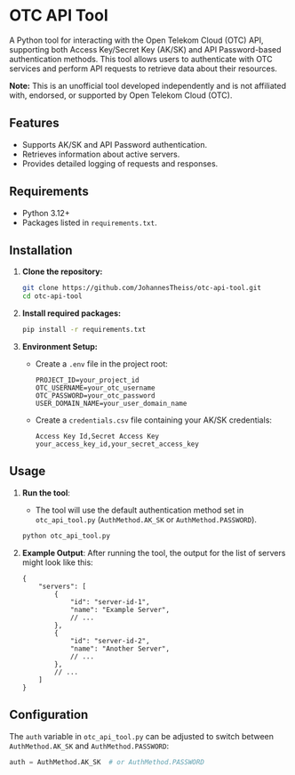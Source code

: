 # OTC API Tool

A Python tool for interacting with the Open Telekom Cloud (OTC) API, supporting both Access Key/Secret Key (AK/SK) and API Password-based authentication methods. 
This tool allows users to authenticate with OTC services and perform API requests to retrieve data about their resources.

**Note:** This is an unofficial tool developed independently and is not affiliated with, endorsed, or supported by Open Telekom Cloud (OTC).

## Features
- Supports AK/SK and API Password authentication.
- Retrieves information about active servers.
- Provides detailed logging of requests and responses.

## Requirements
- Python 3.12+
- Packages listed in `requirements.txt`.

## Installation

1. **Clone the repository:**
   ```bash
   git clone https://github.com/JohannesTheiss/otc-api-tool.git
   cd otc-api-tool
   ```

2. **Install required packages:**
   ```bash
   pip install -r requirements.txt
   ```

3. **Environment Setup:**
   - Create a `.env` file in the project root:
     ```
     PROJECT_ID=your_project_id
     OTC_USERNAME=your_otc_username
     OTC_PASSWORD=your_otc_password
     USER_DOMAIN_NAME=your_user_domain_name
     ```
   - Create a `credentials.csv` file containing your AK/SK credentials:
     ```csv
     Access Key Id,Secret Access Key
     your_access_key_id,your_secret_access_key
     ```

## Usage

1. **Run the tool**:
   - The tool will use the default authentication method set in `otc_api_tool.py` (`AuthMethod.AK_SK` or `AuthMethod.PASSWORD`).
   ```bash
   python otc_api_tool.py
   ```

2. **Example Output**:
   After running the tool, the output for the list of servers might look like this:
   ```jsonc
   {
       "servers": [
           {
               "id": "server-id-1",
               "name": "Example Server",
               // ...
           },
           {
               "id": "server-id-2",
               "name": "Another Server",
               // ...
           },
           // ...
       ]
   }
   ```

## Configuration
The `auth` variable in `otc_api_tool.py` can be adjusted to switch between `AuthMethod.AK_SK` and `AuthMethod.PASSWORD`:
```python
auth = AuthMethod.AK_SK  # or AuthMethod.PASSWORD
```


